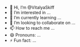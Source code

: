 - 👋 Hi, I’m @VitalyaSkiff
- 👀 I’m interested in ...
- 🌱 I’m currently learning ...
- 💞️ I’m looking to collaborate on ...
- 📫 How to reach me ...
- 😄 Pronouns: ...
- ⚡ Fun fact: ...

<!---
VitalyaSkiff/VitalyaSkiff is a ✨ special ✨ repository because its `README.md` (this file) appears on your GitHub profile.
You can click the Preview link to take a look at your changes.
--->
